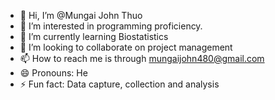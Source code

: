 - 👋 Hi, I’m @Mungai John Thuo
- 👀 I’m interested in programming proficiency.
- 🌱 I’m currently learning Biostatistics 
- 💞️ I’m looking to collaborate on project management 
- 📫 How to reach me is through mungaijohn480@gmail.com 
- 😄 Pronouns: He
- ⚡ Fun fact: Data capture, collection and analysis

<!---
Jonijoo254/Jonijoo254 is a ✨ special ✨ repository because its `README.md` (this file) appears on your GitHub profile.
You can click the Preview link to take a look at your changes.
--->
